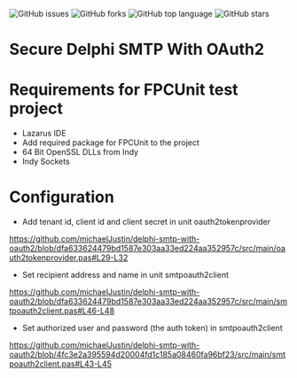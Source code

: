 
![GitHub issues](https://img.shields.io/github/issues/michaelJustin/delphi-smtp-with-oauth2)
![GitHub forks](https://img.shields.io/github/forks/michaelJustin/delphi-smtp-with-oauth2?style=social)
![GitHub top language](https://img.shields.io/github/languages/top/michaelJustin/delphi-smtp-with-oauth2)
![GitHub stars](https://img.shields.io/github/stars/michaelJustin/delphi-smtp-with-oauth2?style=social)

# Secure Delphi SMTP With OAuth2

# Requirements for FPCUnit test project
* Lazarus IDE
* Add required package for FPCUnit to the project
* 64 Bit OpenSSL DLLs from Indy
* Indy Sockets

# Configuration

* Add tenant id, client id and client secret in unit oauth2tokenprovider 

https://github.com/michaelJustin/delphi-smtp-with-oauth2/blob/dfa633624479bd1587e303aa33ed224aa352957c/src/main/oauth2tokenprovider.pas#L29-L32

* Set recipient address and name in unit smtpoauth2client

https://github.com/michaelJustin/delphi-smtp-with-oauth2/blob/dfa633624479bd1587e303aa33ed224aa352957c/src/main/smtpoauth2client.pas#L46-L48

* Set authorized user and password (the auth token) in smtpoauth2client
 
https://github.com/michaelJustin/delphi-smtp-with-oauth2/blob/4fc3e2a395594d20004fd1c185a08460fa96bf23/src/main/smtpoauth2client.pas#L43-L45
